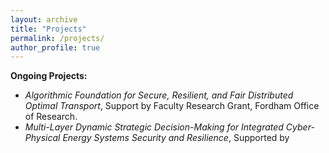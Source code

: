 ```yaml
---
layout: archive
title: "Projects"
permalink: /projects/
author_profile: true
---
```


**Ongoing Projects:**

- *Algorithmic Foundation for Secure, Resilient, and Fair Distributed Optimal Transport*, Support by Faculty Research Grant, Fordham Office of Research.
- *Multi-Layer Dynamic Strategic Decision-Making for Integrated Cyber-Physical Energy Systems Security and Resilience*, Supported by 
